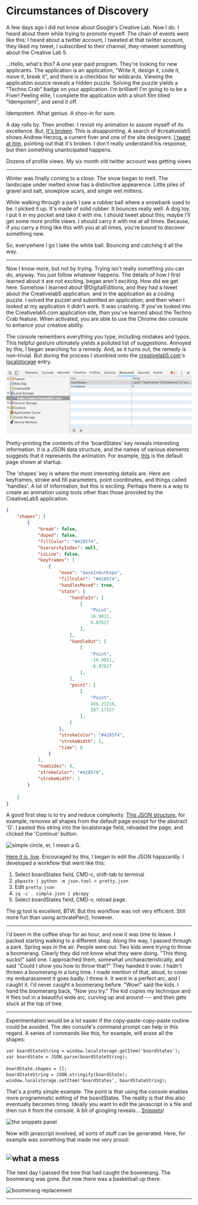 # Circumstances of Discovery

A few days ago I did not know about Google's Creative Lab. Now I do. I heard about them while trying to promote myself. The chain of events went like this: I heard about a twitter account, I tweeted at that twitter account, they liked my tweet, I subscribed to their channel, they retweet something about the Creative Lab 5.

...Hello, what's this? A one year paid program. They're looking for new applicants. The application is an application, "Write it, design it, code it, move it, break it",  and there is a checkbox for wildcards. Viewing the application source reveals a hidden puzzle. Solving the puzzle yields a "Techno Crab" badge on your application. I'm brilliant! I'm going to to be a Fiver! Feeling elite, I complete the application with a short film titled "Idempotent", and send it off.

Idempotent. What genius. A shoo-in for sure.

A day rolls by. Then another. I revisit my animation to assure myself of its excellence. But, [It's broken](creativelab5.com/s/puukkz). This is disappointing. A search of #creativelab5 shows Andrew Herzog, a current fiver and one of the site designers. [I tweet at him](https://twitter.com/Andrew_Herzog/status/708081805103144960), pointing out that it's broken. I don't really understand his response, but then something unanticipated happens.  

Dozens of profile views. My six month old twitter account was getting views

---

Winter was finally coming to a close. The snow began to melt. The landscape under melted snow has a distinctive appearence. Little piles of gravel and salt, snowplow scars, and single wet mittens.

While walking through a park I saw a rubber ball where a snowbank used to be. I picked it up. It's made of solid rubber. It bounces really well. A dog toy. I put it in my pocket and take it with me. I should tweet about this; maybe I'll get some more profile views. I should carry it with me at all times. Because, if you carry a thing like this with you at all times, you're bound to discover something new.

So, everywhere I go I take the white ball. Bouncing and catching it all the way.

---

Now I know more, but not by trying. Trying isn't really something you can do, anyway. You just follow whatever happens. The details of how I first learned about it are not exciting. began aren't exciting.  How did we get here. Somehow I learned about @DigitalEditions, and they had a tweet about the Creativelab5 application. and in the application as a coding puzzle. I solved the puzzel and submitted an application; and then when I looked at my application it didn't work. It was crashing. 
If you've looked into the Creativelab5.com application site, than you've learned about the Techno Crab feature. When activated, you are able to use the Chrome dev console to enhance your creative ability.

The console remembers everything you type, including mistakes and typos. This helpful gesture ultimately yields a polluted list of suggestions. Annoyed by this, I began searching for a remedy. And, as it turns out, the remedy is non-trivial. But during the process I stumbled onto the [creativelab5.com](https://creativelab5.com)'s [localstorage](https://developer.mozilla.org/en/docs/Web/API/Window/localStorage) entry. 

![local storage editor][localstorage]

Pretty-printing the contents of the 'boardStates' key reveals interesting information. It is a JSON data structure, and the names of various elements suggests that it represents the animation. For example, [this](https://github.com/goeiebook/creativelab/blob/master/json/defaultBoardStates.json) is the default page shown at startup. 

The 'shapes' key is where the most interesting details are. Here are keyframes, stroke and fill parameters, point coordinates, and things called 'handles'. A lot of information, but this is exciting. Perhaps there is a way to create an animation using tools other than those provided by the CreativeLab5 application.


```json
{
    "shapes": [
        {
            "break": false,
            "duped": false,
            "fillColor": "#4285f4",
            "hierarchyIndex": null,
            "isLine": false,
            "keyframes": [
                {
                    "ease": "easeInOutExpo",
                    "fillColor": "#4285f4",
                    "handlesMoved": true,
                    "state": {
                        "handleIn": [
                            [
                                "Point",
                                16.9011,
                                6.97627
                            ],
                        ],
                        "handleOut": [
                            [
                                "Point",
                                -16.9011,
                                -6.97627
                            ],
                        ],
                        "point": [
                            [
                                "Point",
                                456.21216,
                                287.17157
                            ],
                        ]
                    },
                    "strokeColor": "#4285f4",
                    "strokeWidth": 1,
                    "time": 0
                }
            ],
            "numSides": 8,
            "strokeColor": "#4285f4",
            "strokeWidth": 1
        }
        
    ]
}

```

A good first step is to try and reduce complexity. [This JSON structure](https://github.com/goeiebook/creativelab/blob/master/json/simple.json), for example, removes all shapes from the default page except for the abstract 'G'. I pasted this string into the localstorage field, reloaded the page, and clicked the 'Continue' button.

![simple circle, er, I mean a G.][simplified]

[Here it is, live](https://www.creativelab5.com/s/m3JEdl). Encouraged by this, I began to edit the JSON hapazardly. I developed a workflow that went like this:

1. Select boardStates field, CMD-c, shift-tab to terminal
2. ```pbpaste | python -m json.tool > pretty.json```
3. Edit ```pretty.json```
4. ```jq -c . simple.json | pbcopy```
5. Select boardStates field, CMD-v, reload page.

The [jq](https://stedolan.github.io/jq/) tool is excellent, BTW. But this workflow was not very efficient. Still more fun than using activatePen(), however.

---

I'd been in the coffee shop for an hour, and now it was time to leave. I packed starting walking to a different shop. Along the way, I passed through a park. Spring was in the air. People were out. Two kids were trying to throw a boomerang. Clearly they did not know what they were doing. "This thing sucks!" said one. I approached them, somewhat uncharacteristically, and said "Could I show you how to throw that?" They handed it over. I hadn't thrown a boomerang in a long time. I made mention of that, aloud, to cover my embarassment it goes badly. I threw it. It went in a perfect arc, and I caught it. I'd never caught a boomerang before. "Wow!" said the kids. I hand the boomerang back, "Now you try." The kid copies my technique and it flies out in a beautiful wide arc, curving up and around --- and then gets stuck at the top of tree.

---

Experimentation would be a lot easier if the copy-paste-copy-paste routine could be avoided. The dev console's command prompt can help in this regard. A series of commands like this, for example, will erase all the shapes:

```
var boardStateString = window.localstorage.getItem('boardStates');
var boardState = JSON.parse(boardStateString);

boardState.shapes = [];
boardStateString = JSON.stringify(boardState);
window.localstorage.setItem('boardStates', boardStateString);

```
That's a pretty simple example. The point is that using the console enables more programmatic editing of the boardStates. The reality is that this also eventually becomes tiring. Ideally you want to edit the javascript in a file and then run it from the console. A bit of googling reveals... [Snippets](https://developers.google.com/web/tools/chrome-devtools/debug/snippets/?hl=en)!

![the snippets panel][snippets]

Now with javascript involved, all sorts of stuff can be generated. Here, for example was something that made me very proud:

![what a mess][mess]
---

The next day I passed the tree that had caught the boomerang. The boomerang was gone. But now there was a basketball up there. 

![boomerang replacement][basketball]

---

[localstorage]: https://raw.githubusercontent.com/goeiebook/creativelab/master/images/localstorge.png "Local storage dev console"

[simplified]:
https://raw.githubusercontent.com/goeiebook/creativelab/master/images/simplified.jpg

[snippets]:
https://raw.githubusercontent.com/goeiebook/creativelab/master/images/snippets.jpg

[basketball]:
https://raw.githubusercontent.com/goeiebook/creativelab/master/images/basketball.jpg

[mess]:
https://raw.githubusercontent.com/goeiebook/creativelab/master/images/mess.jpg

